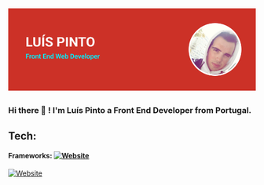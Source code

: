 # ![preview](banner.png)

### Hi there 👋 ! I'm Luís Pinto a Front End Developer from Portugal.

## Tech:


#### Frameworks:  <a href="https://reactjs.org/" target="_blank"><img alt="Website" src="https://img.shields.io/twitter/url?label=React&logo=React&logoColor=%2342d4f5&style=social&url=https%3A%2F%2Freactjs.org%2F"></a>
<a href="https://pt.wikipedia.org/wiki/HTML5" target="_blank"><img alt="Website" src="https://img.shields.io/twitter/url?label=HTML5&logo=html5&style=social&url=https%3A%2F%2Freactjs.org%2F"></a>

